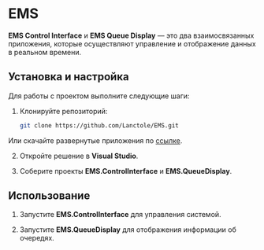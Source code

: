 # EMS
**EMS Control Interface** и **EMS Queue Display** — это два взаимосвязанных приложения, которые осуществляют управление и отображение данных в реальном времени.

## Установка и настройка

Для работы с проектом выполните следующие шаги:

1. Клонируйте репозиторий:
   ```bash
   git clone https://github.com/Lanctole/EMS.git
   
  Или скачайте развернутые приложения по [ссылке](https://disk.yandex.ru/d/5_nNaolBoIkJiQ).

2. Откройте решение в **Visual Studio**.

3. Соберите проекты **EMS.ControlInterface** и **EMS.QueueDisplay**.

## Использование

1. Запустите **EMS.ControlInterface** для управления системой.

2. Запустите **EMS.QueueDisplay** для отображения информации об очередях.
